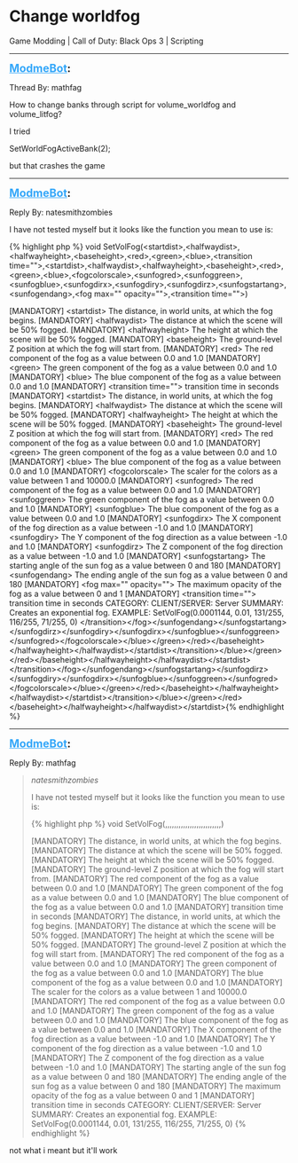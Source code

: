# Change worldfog
Game Modding | Call of Duty: Black Ops 3 | Scripting

---
<strong style="font-size: 1.4em;"><span style="text-decoration: underline;text-decoration-color: #34a7f9;"><span style="color:#34a7f9;">ModmeBot</span></span>:</strong>

<p>Thread By: mathfag<br /><p style="text-align:left;">How to change banks through script for volume_worldfog and volume_litfog?</p><p style="text-align:left;"></p><p style="text-align:left;">I tried </p><p style="text-align:left;"></p><p style="text-align:left;">SetWorldFogActiveBank(2);</p><p style="text-align:left;"></p><p style="text-align:left;">but that crashes the game</p></p>

---
<strong style="font-size: 1.4em;"><span style="text-decoration: underline;text-decoration-color: #34a7f9;"><span style="color:#34a7f9;">ModmeBot</span></span>:</strong>

<p>Reply By: natesmithzombies<br /><p style="text-align:left;">I have not tested myself but it looks like the function you mean to use is: </p>{% highlight php %}
void SetVolFog(&lt;startdist&gt;,&lt;halfwaydist&gt;,&lt;halfwayheight&gt;,&lt;baseheight&gt;,&lt;red&gt;,&lt;green&gt;,&lt;blue&gt;,&lt;transition time=""&gt;,&lt;startdist&gt;,&lt;halfwaydist&gt;,&lt;halfwayheight&gt;,&lt;baseheight&gt;,&lt;red&gt;,&lt;green&gt;,&lt;blue&gt;,&lt;fogcolorscale&gt;,&lt;sunfogred&gt;,&lt;sunfoggreen&gt;,&lt;sunfogblue&gt;,&lt;sunfogdirx&gt;,&lt;sunfogdiry&gt;,&lt;sunfogdirz&gt;,&lt;sunfogstartang&gt;,&lt;sunfogendang&gt;,&lt;fog max="" opacity=""&gt;,&lt;transition time=""&gt;)

[MANDATORY] &lt;startdist&gt; The distance, in world units, at which the fog begins.
[MANDATORY] &lt;halfwaydist&gt; The distance at which the scene will be 50% fogged.
[MANDATORY] &lt;halfwayheight&gt; The height at which the scene will be 50% fogged.
[MANDATORY] &lt;baseheight&gt; The ground-level Z position at which the fog will start from.
[MANDATORY] &lt;red&gt; The red component of the fog as a value between 0.0 and 1.0
[MANDATORY] &lt;green&gt; The green component of the fog as a value between 0.0 and 1.0
[MANDATORY] &lt;blue&gt; The blue component of the fog as a value between 0.0 and 1.0
[MANDATORY] &lt;transition time=""&gt; transition time in seconds
[MANDATORY] &lt;startdist&gt; The distance, in world units, at which the fog begins.
[MANDATORY] &lt;halfwaydist&gt; The distance at which the scene will be 50% fogged.
[MANDATORY] &lt;halfwayheight&gt; The height at which the scene will be 50% fogged.
[MANDATORY] &lt;baseheight&gt; The ground-level Z position at which the fog will start from.
[MANDATORY] &lt;red&gt; The red component of the fog as a value between 0.0 and 1.0
[MANDATORY] &lt;green&gt; The green component of the fog as a value between 0.0 and 1.0
[MANDATORY] &lt;blue&gt; The blue component of the fog as a value between 0.0 and 1.0
[MANDATORY] &lt;fogcolorscale&gt; The scaler for the colors as a value between 1 and 10000.0
[MANDATORY] &lt;sunfogred&gt; The red component of the fog as a value between 0.0 and 1.0
[MANDATORY] &lt;sunfoggreen&gt; The green component of the fog as a value between 0.0 and 1.0
[MANDATORY] &lt;sunfogblue&gt; The blue component of the fog as a value between 0.0 and 1.0
[MANDATORY] &lt;sunfogdirx&gt; The X component of the fog direction as a value between -1.0 and 1.0
[MANDATORY] &lt;sunfogdiry&gt; The Y component of the fog direction as a value between -1.0 and 1.0
[MANDATORY] &lt;sunfogdirz&gt; The Z component of the fog direction as a value between -1.0 and 1.0
[MANDATORY] &lt;sunfogstartang&gt; The starting angle of the sun fog as a value between 0 and 180
[MANDATORY] &lt;sunfogendang&gt; The ending angle of the sun fog as a value between 0 and 180
[MANDATORY] &lt;fog max="" opacity=""&gt; The maximum opacity of the fog as a value between 0 and 1
[MANDATORY] &lt;transition time=""&gt; transition time in seconds
CATEGORY: 
CLIENT/SERVER: Server
SUMMARY: Creates an exponential fog.
EXAMPLE: SetVolFog(0.0001144, 0.01, 131/255, 116/255, 71/255, 0)
&lt;/transition&gt;&lt;/fog&gt;&lt;/sunfogendang&gt;&lt;/sunfogstartang&gt;&lt;/sunfogdirz&gt;&lt;/sunfogdiry&gt;&lt;/sunfogdirx&gt;&lt;/sunfogblue&gt;&lt;/sunfoggreen&gt;&lt;/sunfogred&gt;&lt;/fogcolorscale&gt;&lt;/blue&gt;&lt;/green&gt;&lt;/red&gt;&lt;/baseheight&gt;&lt;/halfwayheight&gt;&lt;/halfwaydist&gt;&lt;/startdist&gt;&lt;/transition&gt;&lt;/blue&gt;&lt;/green&gt;&lt;/red&gt;&lt;/baseheight&gt;&lt;/halfwayheight&gt;&lt;/halfwaydist&gt;&lt;/startdist&gt;&lt;/transition&gt;&lt;/fog&gt;&lt;/sunfogendang&gt;&lt;/sunfogstartang&gt;&lt;/sunfogdirz&gt;&lt;/sunfogdiry&gt;&lt;/sunfogdirx&gt;&lt;/sunfogblue&gt;&lt;/sunfoggreen&gt;&lt;/sunfogred&gt;&lt;/fogcolorscale&gt;&lt;/blue&gt;&lt;/green&gt;&lt;/red&gt;&lt;/baseheight&gt;&lt;/halfwayheight&gt;&lt;/halfwaydist&gt;&lt;/startdist&gt;&lt;/transition&gt;&lt;/blue&gt;&lt;/green&gt;&lt;/red&gt;&lt;/baseheight&gt;&lt;/halfwayheight&gt;&lt;/halfwaydist&gt;&lt;/startdist&gt;{% endhighlight %}
</p>

---
<strong style="font-size: 1.4em;"><span style="text-decoration: underline;text-decoration-color: #34a7f9;"><span style="color:#34a7f9;">ModmeBot</span></span>:</strong>

<p>Reply By: mathfag<br /><blockquote><em>natesmithzombies</em><p style="text-align:left;">I have not tested myself but it looks like the function you mean to use is: </p>{% highlight php %}
void SetVolFog(,,,,,,,,,,,,,,,,,,,,,,,,,)

[MANDATORY]  The distance, in world units, at which the fog begins.
[MANDATORY]  The distance at which the scene will be 50% fogged.
[MANDATORY]  The height at which the scene will be 50% fogged.
[MANDATORY]  The ground-level Z position at which the fog will start from.
[MANDATORY]  The red component of the fog as a value between 0.0 and 1.0
[MANDATORY]  The green component of the fog as a value between 0.0 and 1.0
[MANDATORY]  The blue component of the fog as a value between 0.0 and 1.0
[MANDATORY]  transition time in seconds
[MANDATORY]  The distance, in world units, at which the fog begins.
[MANDATORY]  The distance at which the scene will be 50% fogged.
[MANDATORY]  The height at which the scene will be 50% fogged.
[MANDATORY]  The ground-level Z position at which the fog will start from.
[MANDATORY]  The red component of the fog as a value between 0.0 and 1.0
[MANDATORY]  The green component of the fog as a value between 0.0 and 1.0
[MANDATORY]  The blue component of the fog as a value between 0.0 and 1.0
[MANDATORY]  The scaler for the colors as a value between 1 and 10000.0
[MANDATORY]  The red component of the fog as a value between 0.0 and 1.0
[MANDATORY]  The green component of the fog as a value between 0.0 and 1.0
[MANDATORY]  The blue component of the fog as a value between 0.0 and 1.0
[MANDATORY]  The X component of the fog direction as a value between -1.0 and 1.0
[MANDATORY]  The Y component of the fog direction as a value between -1.0 and 1.0
[MANDATORY]  The Z component of the fog direction as a value between -1.0 and 1.0
[MANDATORY]  The starting angle of the sun fog as a value between 0 and 180
[MANDATORY]  The ending angle of the sun fog as a value between 0 and 180
[MANDATORY]  The maximum opacity of the fog as a value between 0 and 1
[MANDATORY]  transition time in seconds
CATEGORY: 
CLIENT/SERVER: Server
SUMMARY: Creates an exponential fog.
EXAMPLE: SetVolFog(0.0001144, 0.01, 131/255, 116/255, 71/255, 0)
{% endhighlight %}
<br /></blockquote><p style="text-align:left;">not what i meant but it&#39;ll work</p></p>
